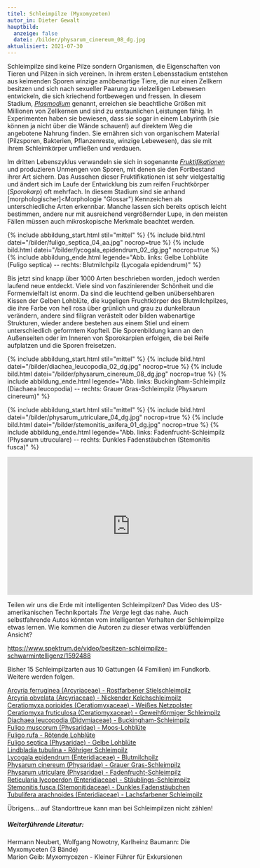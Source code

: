 ```yaml
---
titel: Schleimpilze (Myxomyzeten)
autor_in: Dieter Gewalt
hauptbild:
  anzeige: false
  datei: /bilder/physarum_cinereum_08_dg.jpg
aktualisiert: 2021-07-30
---
```

Schleimpilze sind keine Pilze sondern Organismen, die Eigenschaften von Tieren und Pilzen in sich vereinen. In ihrem ersten Lebensstadium entstehen aus keimenden Sporen winzige amöbenartige Tiere, die nur einen Zellkern besitzen und sich nach sexueller Paarung zu vielzelligen Lebewesen entwickeln, die sich kriechend fortbewegen und fressen. In diesem Stadium, *[Plasmodium](Plasmodium "Glossar")* genannt, erreichen sie beachtliche Größen mit Millionen von Zellkernen und sind zu erstaunlichen Leistungen fähig. In Experimenten haben sie bewiesen, dass sie sogar in einem Labyrinth (sie können ja nicht über die Wände schauen!) auf direktem Weg die angebotene Nahrung finden. Sie ernähren sich von organischem Material (Pilzsporen, Bakterien, Pflanzenreste, winzige Lebewesen), das sie mit ihrem Schleimkörper umfließen und verdauen.

Im dritten Lebenszyklus verwandeln sie sich in sogenannte *[Fruktifikationen](Fruktifikation "Glossar")* und produzieren Unmengen von Sporen, mit denen sie den Fortbestand ihrer Art sichern. Das Aussehen dieser Fruktifikationen ist sehr vielgestaltig und ändert sich im Laufe der Entwicklung bis zum reifen Fruchtkörper (*Sporokarp*) oft mehrfach. In diesem Stadium sind sie anhand \[morphologischer]<Morphologie "Glossar") Kennzeichen als unterschiedliche Arten erkennbar. Manche lassen sich bereits optisch leicht bestimmen, andere nur mit ausreichend vergrößernder Lupe, in den meisten Fällen müssen auch mikroskopische Merkmale beachtet werden.

{% include abbildung_start.html stil="mittel" %}
{% include bild.html datei="/bilder/fuligo_septica_04_aa.jpg" nocrop=true %}
{% include bild.html datei="/bilder/lycogala_epidendrum_02_dg.jpg" nocrop=true %}
{% include abbildung_ende.html legende="Abb. links: Gelbe Lohblüte (Fuligo septica) -- rechts: Blutmilchpilz (Lycogala epidendrum)" %}

Bis jetzt sind knapp über 1000 Arten beschrieben worden, jedoch werden laufend neue entdeckt. Viele sind von faszinierender Schönheit und die Formenvielfalt ist enorm. Da sind die leuchtend gelben unübersehbaren Kissen der Gelben Lohblüte, die kugeligen Fruchtkörper des Blutmilchpilzes, die ihre Farbe von hell rosa über grünlich und grau zu dunkelbraun verändern, andere sind filigran verästelt oder bilden wabenartige Strukturen, wieder andere bestehen aus einem Stiel und einem unterschiedlich geformtem Kopfteil. Die Sporenbildung kann an den Außenseiten oder im Inneren von Sporokarpien erfolgen, die bei Reife aufplatzen und die Sporen freisetzen.

{% include abbildung_start.html stil="mittel" %}
{% include bild.html datei="/bilder/diachea_leucopodia_02_dg.jpg" nocrop=true %}
{% include bild.html datei="/bilder/physarum_cinereum_08_dg.jpg" nocrop=true %}
{% include abbildung_ende.html legende="Abb. links: Buckingham-Schleimpilz (Diachaea leucopodia) -- rechts: Grauer Gras-Schleimpilz (Physarum cinereum)" %}

{% include abbildung_start.html stil="mittel" %}
{% include bild.html datei="/bilder/physarum_utriculare_04_dg.jpg" nocrop=true %}
{% include bild.html datei="/bilder/stemonitis_axifera_01_dg.jpg" nocrop=true %}
{% include abbildung_ende.html legende="Abb. links: Fadenfrucht-Schleimpilz (Physarum utruculare) -- rechts: Dunkles Fadenstäubchen (Stemonitis fusca)" %}

<iframe width="560" height="315" src="https://www.youtube.com/embed/DF51zfsGz3Y" frameborder="0" allow="accelerometer; autoplay; clipboard-write; encrypted-media; gyroscope; picture-in-picture" allowfullscreen></iframe>

Teilen wir uns die Erde mit intelligenten Schleimpilzen? Das Video des US-amerikanischen Technikportals *The Verge* legt das nahe. Auch selbstfahrende Autos könnten vom intelligenten Verhalten der Schleimpilze etwas lernen. Wie kommen die Autoren zu dieser etwas verblüffenden Ansicht?  

<https://www.spektrum.de/video/besitzen-schleimpilze-schwarmintelligenz/1592488>

Bisher 15 Schleimpilzarten aus 10 Gattungen (4 Familien) im Fundkorb. Weitere werden folgen.

[](/pilze/diachaea-leucopodia-buckingham-schleimpilz)[Arcyria ferruginea (Arcyriaceae) - Rostfarbener Stielschleimpilz](/pilze/arcyria-ferruginea-rostfarbener-stielschleimpilz)\
[Arcyria obvelata (Arcyriaceae) - Nickender Kelchschleimpilz](/pilze/arcyria-obvelata-arcyria-obvelata)\
[Ceratiomyxa porioides (Ceratiomyxaceae) - Weißes Netzpolster](/pilze/ceratiomyxa-porioides-weißes-netzpolster)\
[Ceratiomyxa fruticulosa (Ceratiomyxaceae) - Geweihförmiger Schleimpilz](/pilze/ceratiomyxa-fruticulosa-geweihförmiger-schleimpilz)\
[Diachaea leucopodia (Didymiaceae) - Buckingham-Schleimpilz](/pilze/diachaea-leucopodia-buckingham-schleimpilz)\
[Fuligo muscorum (Physaridae) - Moos-Lohblüte](/pilze/fuligo-muscorum-moos-lohblüte)  
[Fuligo rufa - Rötende Lohblüte](/pilze/fuligo-rufa-rötliche-lohblüte)  
[Fuligo septica (Physaridae) - Gelbe Lohblüte](/pilze/fuligo-septica-gelbe-lohblüte)\
[Lindbladia tubulina - Röhriger Schleimpilz](/pilze/lindbladia-tubulina-röhriger-schleimpilz)\
[Lycogala epidendrum (Enteridiaceae) - Blutmilchpilz](/pilze/lycogala-epidendrum-blutmilchpilz)\
[Physarum cinereum (Physaridae) - Grauer Gras-Schleimpilz](/pilze/physarum-cinereum-grauer-gras-schleimpilz)\
[Physarum utriculare (Physaridae) - Fadenfrucht-Schleimpilz](/pilze/physarum-utriculare-fadenfruchtschleimpilz)\
[Reticularia lycoperdon (Enteridiaceae) - Stäublings-Schleimpilz](/pilze/reticularia-lycoperdon-stäublings-schleimpilz)\
[Stemonitis fusca (Stemonitidaceae) - Dunkles Fadenstäubchen](/pilze/stemonitis-fusca-dunkles-fadenstäubchen)\
[Tubulifera arachnoides (Enteridiaceae) - Lachsfarbener Schleimpilz](/pilze/tubulifera-arachnoidea-lachsfarbener-schleimpilz)

Übrigens... auf Standorttreue kann man bei Schleimpilzen nicht zählen!

##### Weiterführende Literatur:

Hermann Neubert, Wolfgang Nowotny, Karlheinz Baumann: Die Myxomyceten (3 Bände)\
Marion Geib: Myxomycezen - Kleiner Führer für Exkursionen